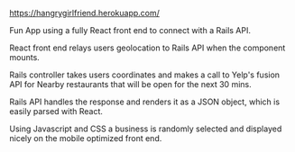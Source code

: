 https://hangrygirlfriend.herokuapp.com/

Fun App using a fully React front end to connect with a Rails API.

React front end relays users geolocation to Rails API when the component mounts.

Rails controller takes users coordinates and makes a call to Yelp's fusion API for Nearby restaurants that will be open for the next 30 mins.

Rails API handles the response and renders it as a JSON object, which is easily parsed with React.

Using Javascript and CSS a business is randomly selected and displayed nicely on the mobile optimized front end.

